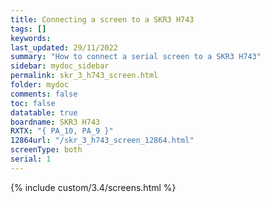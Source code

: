 ```yaml
---
title: Connecting a screen to a SKR3 H743
tags: []
keywords: 
last_updated: 29/11/2022
summary: "How to connect a serial screen to a SKR3 H743"
sidebar: mydoc_sidebar
permalink: skr_3_h743_screen.html
folder: mydoc
comments: false
toc: false
datatable: true
boardname: SKR3 H743
RXTX: "{ PA_10, PA_9 }"
12864url: "/skr_3_h743_screen_12864.html"
screenType: both
serial: 1
---
```


{% include custom/3.4/screens.html %}
